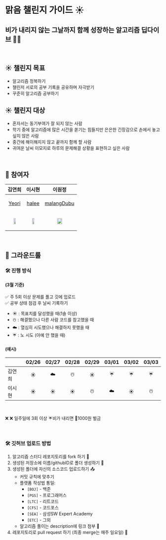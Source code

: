 # 맑음 챌린지 가이드 ☀️
## 비가 내리지 않는 그날까지 함께 성장하는 알고리즘 딥다이브 🌊🔥

<br/>
    

## ☀️ 챌린지 목표
- 알고리즘 정복하기
- 챌린저 서로의 공부 기록을 공유하며 자극받기
- 꾸준히 알고리즘 공부하기

## ☀️ 챌린지 대상
- 혼자서는 동기부여가 잘 되지 않는 사람
- 학기 중에 알고리즘에 많은 시간을 쏟기는 힘들지만 은은한 긴장감으로 손에서 놓고싶지 않은 사람
- 중간에 해이해지지 않고 끝까지 함께 할 사람
- 귀여운 날씨 이모지로 하루의 문제해결 상황을 표현하고 싶은 사람

<br/>


## :hatching_chick: 참여자
| 김연희 | 이시현 | 이원정 |
|---------------------------------|---------------------------------|---------------------------------|
| <p align="center">[Yeori](https://github.com/Yeonhee-Kim)</p> | <p align="center">[halee](https://github.com/itshihi)</p> | <p align="center">[malangDubu](https://github.com/malangDubu)</p> |
| <p align="center"><img src="https://github.com/Yeonhee-Kim.png" width="40%" /></p> | <p align="center"><img src="https://github.com/itshihi.png" width="40%" /></p> | <p align="center"><img src="https://github.com/malangDubu.png" width="40%" /></p> |



<br/>


## 🌟 그라운드룰
### 🛠 진행 방식

#### (3월 기준)

✅ 주 5회 이상 문제를 풀고 깃에 업로드    
✅ 공부 상태 점검 후 날씨 기록하기 
- ☀️ : 목표치를 달성했을 때(1솔 이상)
- ☃️ : 해결했으나 다른 사람 코드를 참고했을 때
- ☁️ : 열심히 시도했으나 해결하지 못했을 때
- ☔ : 노 시도 (아예 안 했을 때)

#### (예시)
  
|      | 02/26 | 02/27 | 02/28 | 02/29 | 03/01 | 03/02 | 03/03 |
|------|:-----:|:-----:|:-----:|:-----:|:-----:|:-----:|:-----:|
| 김연희 | ☀️ | ☁️     | ☃️     | ☀️     | ☔     | ☔     | ☔     |
| 이시현 | ☀️ | ☀️     | ☀️     | ☃️     | ☁️     | ☀️     | ☃️     |  

  
<br/>
  
:x: :x: 일주일에 3회 이상 ☔비가 내리면 💸1000원 벌금

<br/>



### 🛠 깃허브 업로드 방법

1. 알고리즘 스터디 레포지토리를 fork 하기 🍴
2. 생성된 저장소에 이름/githubID로 폴더 생성하기 📁
3. 생성된 폴더에 자신의 소스코드 업로드하기 📤
   - 커밋 규칙에 맞추기 
   - 플랫폼 작성법 통일:
     - `[BOJ]` - 백준
     - `[PGS]` - 프로그래머스
     - `[LTC]` - 리트코드
     - `[CFS]` - 코드포스
     - `[SEA]` - 삼성SW Expert Academy
     - `[ETC]` - 그외
   - 알고리즘 풀이는 description에 링크 첨부 🔗
4. 레포지토리로 pull request 하기 (최종 merge는 매주 일요일) 🔄

###

